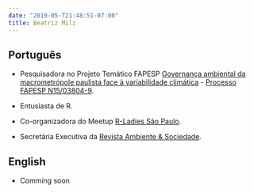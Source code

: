 ```yaml
---
date: "2019-05-T21:48:51-07:00"
title: Beatriz Milz
---
```

## Português

- Pesquisadora no Projeto Temático FAPESP [Governança ambiental da macrometrópole paulista face à variabilidade climática](http://govamb.iee.usp.br/) - [Processo FAPESP N15/03804-9](https://bv.fapesp.br/pt/auxilios/97000/governanca-ambiental-da-macrometropole-paulista-face-a-variabilidade-climatica/).

- Entusiasta de R.

- Co-organizadora do Meetup [R-Ladies São Paulo](https://www.meetup.com/R-Ladies-Sao-Paulo/).

- Secretária Executiva da [Revista Ambiente & Sociedade](http://www.scielo.br/revistas/asoc/iaboutj.htm).




## English

 - Comming soon